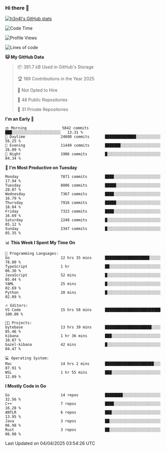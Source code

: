 ### Hi there 👋

[![h3n4l's GitHub stats](https://github-readme-stats.vercel.app/api?username=h3n4l&count_private=true&show_icons=true&theme=radical)](https://github.com/h3n4l/github-readme-stats)

<!--START_SECTION:waka-->
![Code Time](http://img.shields.io/badge/Code%20Time-2%2C130%20hrs%2056%20mins-blue)

![Profile Views](http://img.shields.io/badge/Profile%20Views-0-blue)

![Lines of code](https://img.shields.io/badge/From%20Hello%20World%20I%27ve%20Written-15.0%20million%20lines%20of%20code-blue)

**🐱 My GitHub Data** 

> 📦 391.7 kB Used in GitHub's Storage 
 > 
> 🏆 189 Contributions in the Year 2025
 > 
> 🚫 Not Opted to Hire
 > 
> 📜 48 Public Repositories 
 > 
> 🔑 31 Private Repositories 
 > 
**I'm an Early 🐤** 

```text
🌞 Morning                5842 commits        ███░░░░░░░░░░░░░░░░░░░░░░   13.31 % 
🌆 Daytime                24680 commits       ██████████████░░░░░░░░░░░   56.25 % 
🌃 Evening                11449 commits       ███████░░░░░░░░░░░░░░░░░░   26.09 % 
🌙 Night                  1906 commits        █░░░░░░░░░░░░░░░░░░░░░░░░   04.34 % 
```
📅 **I'm Most Productive on Tuesday** 

```text
Monday                   7871 commits        ████░░░░░░░░░░░░░░░░░░░░░   17.94 % 
Tuesday                  8806 commits        █████░░░░░░░░░░░░░░░░░░░░   20.07 % 
Wednesday                7367 commits        ████░░░░░░░░░░░░░░░░░░░░░   16.79 % 
Thursday                 7916 commits        █████░░░░░░░░░░░░░░░░░░░░   18.04 % 
Friday                   7322 commits        ████░░░░░░░░░░░░░░░░░░░░░   16.69 % 
Saturday                 2248 commits        █░░░░░░░░░░░░░░░░░░░░░░░░   05.12 % 
Sunday                   2347 commits        █░░░░░░░░░░░░░░░░░░░░░░░░   05.35 % 
```


📊 **This Week I Spent My Time On** 

```text
💬 Programming Languages: 
Go                       12 hrs 35 mins      ████████████████████░░░░░   78.80 % 
TypeScript               1 hr                ██░░░░░░░░░░░░░░░░░░░░░░░   06.36 % 
JavaScript               52 mins             █░░░░░░░░░░░░░░░░░░░░░░░░   05.44 % 
YAML                     25 mins             █░░░░░░░░░░░░░░░░░░░░░░░░   02.69 % 
Python                   20 mins             █░░░░░░░░░░░░░░░░░░░░░░░░   02.09 % 

🔥 Editors: 
VS Code                  15 hrs 58 mins      █████████████████████████   100.00 % 

🐱‍💻 Projects: 
bytebase                 13 hrs 39 mins      █████████████████████░░░░   85.46 % 
kibana                   1 hr 36 mins        ███░░░░░░░░░░░░░░░░░░░░░░   10.07 % 
bazel-kibana             42 mins             █░░░░░░░░░░░░░░░░░░░░░░░░   04.47 % 

💻 Operating System: 
Mac                      14 hrs 2 mins       ██████████████████████░░░   87.91 % 
WSL                      1 hr 55 mins        ███░░░░░░░░░░░░░░░░░░░░░░   12.09 % 
```

**I Mostly Code in Go** 

```text
Go                       14 repos            ████████░░░░░░░░░░░░░░░░░   32.56 % 
C++                      7 repos             ████░░░░░░░░░░░░░░░░░░░░░   16.28 % 
ANTLR                    6 repos             ███░░░░░░░░░░░░░░░░░░░░░░   13.95 % 
Java                     3 repos             ██░░░░░░░░░░░░░░░░░░░░░░░   06.98 % 
Rust                     3 repos             ██░░░░░░░░░░░░░░░░░░░░░░░   06.98 % 
```




 Last Updated on 04/04/2025 03:54:26 UTC
<!--END_SECTION:waka-->

